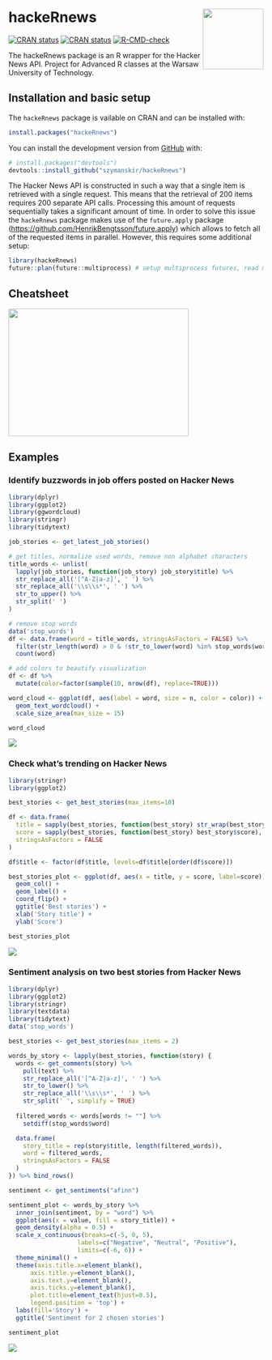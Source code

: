 
<!-- README.md is generated from README.Rmd. Please edit that file -->

# hackeRnews <img src="man/figures/logo.png" align="right" width="120" />

<!-- badges: start -->

[![CRAN
status](https://www.r-pkg.org/badges/version/hackeRnews)](https://CRAN.R-project.org/package=hackeRnews)
[![CRAN
status](https://cranlogs.r-pkg.org/badges/grand-total/hackeRnews)](https://CRAN.R-project.org/package=hackeRnews)
[![R-CMD-check](https://github.com/szymanskir/hackeRnews/actions/workflows/R-CMD-check.yaml/badge.svg)](https://github.com/szymanskir/hackeRnews/actions/workflows/R-CMD-check.yaml)
<!-- badges: end -->

The hackeRnews package is an R wrapper for the Hacker News API. Project
for Advanced R classes at the Warsaw University of Technology.

## Installation and basic setup

The `hackeRnews` package is vailable on CRAN and can be installed with:

``` r
install.packages("hackeRnews")
```

You can install the development version from
[GitHub](https://github.com/) with:

``` r
# install.packages("devtools")
devtools::install_github("szymanskir/hackeRnews")
```

The Hacker News API is constructed in such a way that a single item is
retrieved with a single request. This means that the retrieval of 200
items requires 200 separate API calls. Processing this amount of
requests sequentially takes a significant amount of time. In order to
solve this issue the `hackeRnews` package makes use of the
`future.apply` package
(<https://github.com/HenrikBengtsson/future.apply>) which allows to
fetch all of the requested items in parallel. However, this requires
some additional setup:

``` r
library(hackeRnews)
future::plan(future::multiprocess) # setup multiprocess futures, read more at https://github.com/HenrikBengtsson/future
```

## Cheatsheet

<a href="https://github.com/szymanskir/hackeRnews/blob/master/cheatsheet/cheatsheet.pdf"><img src="man/figures/cheatsheet.png" width="356" height="252"/></a>

## Examples

### Identify buzzwords in job offers posted on Hacker News

``` r
library(dplyr)
library(ggplot2)
library(ggwordcloud)
library(stringr)
library(tidytext)

job_stories <- get_latest_job_stories()

# get titles, normalize used words, remove non alphabet characters
title_words <- unlist(
  lapply(job_stories, function(job_story) job_story$title) %>% 
  str_replace_all('[^A-Z|a-z]', ' ') %>% 
  str_replace_all('\\s\\s*', ' ') %>% 
  str_to_upper() %>% 
  str_split(' ')
)

# remove stop words
data('stop_words')
df <- data.frame(word = title_words, stringsAsFactors = FALSE) %>% 
  filter(str_length(word) > 0 & !str_to_lower(word) %in% stop_words$word) %>% 
  count(word)

# add colors to beautify visualization
df <- df %>% 
  mutate(color=factor(sample(10, nrow(df), replace=TRUE)))

word_cloud <- ggplot(df, aes(label = word, size = n, color = color)) + 
  geom_text_wordcloud() + 
  scale_size_area(max_size = 15)

word_cloud
```

<img src="man/figures/word_cloud.png"/>

### Check what’s trending on Hacker News

``` r
library(stringr)
library(ggplot2)

best_stories <- get_best_stories(max_items=10)

df <- data.frame(
  title = sapply(best_stories, function(best_story) str_wrap(best_story$title, 42)),
  score = sapply(best_stories, function(best_story) best_story$score),
  stringsAsFactors = FALSE
)

df$title <- factor(df$title, levels=df$title[order(df$score)])

best_stories_plot <- ggplot(df, aes(x = title, y = score, label=score)) +
  geom_col() +
  geom_label() +
  coord_flip() +
  ggtitle('Best stories') +
  xlab('Story title') +
  ylab('Score')

best_stories_plot
```

<img src="man/figures/best_stories.png"/>

### Sentiment analysis on two best stories from Hacker News

``` r
library(dplyr)
library(ggplot2)
library(stringr)
library(textdata)
library(tidytext)
data('stop_words')

best_stories <- get_best_stories(max_items = 2)

words_by_story <- lapply(best_stories, function(story) {
  words <- get_comments(story) %>% 
    pull(text) %>% 
    str_replace_all('[^A-Z|a-z]', ' ') %>%
    str_to_lower() %>%
    str_replace_all('\\s\\s*', ' ') %>% 
    str_split(' ', simplify = TRUE)
  
  filtered_words <- words[words != ""] %>% 
    setdiff(stop_words$word)

  data.frame(
    story_title = rep(story$title, length(filtered_words)),
    word = filtered_words,
    stringsAsFactors = FALSE
  )
}) %>% bind_rows()

sentiment <- get_sentiments("afinn")

sentiment_plot <- words_by_story %>% 
  inner_join(sentiment, by = "word") %>% 
  ggplot(aes(x = value, fill = story_title)) +
  geom_density(alpha = 0.5) +
  scale_x_continuous(breaks=c(-5, 0, 5),
                   labels=c("Negative", "Neutral", "Positive"),
                   limits=c(-6, 6)) +
  theme_minimal() +
  theme(axis.title.x=element_blank(),
      axis.title.y=element_blank(),
      axis.text.y=element_blank(),
      axis.ticks.y=element_blank(),
      plot.title=element_text(hjust=0.5),
      legend.position = 'top') +
  labs(fill='Story') +
  ggtitle('Sentiment for 2 chosen stories')

sentiment_plot
```

<img src="man/figures/sentiment.png"/>
